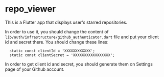 # repo_viewer
This is a Flutter app that displays user's starred repositories.

In order to use it, you should change the content of `lib/auth/infrastructure/github_authenticator.dart` file and put your client id and secret there.
You should change these lines:

```
  static const clientId = 'XXXXXXXXXXXX';
  static const clientSecret = 'XXXXXXXXXXXXXXXXX';
```

In order to get client id and secret, you should generate them on Settings page of your Github account.
